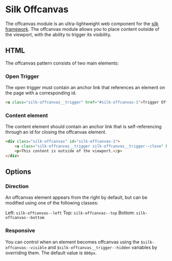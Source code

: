 # Silk Offcanvas
The offcanvas module is an ultra-lightweight web component for the [silk framework](https://github.com/nickrigby/silk). The offcanvas module allows you to place content outside of the viewport, with the ability to trigger its visibility.

## HTML
The offcanvas pattern consists of two main elements:

### Open Trigger
The open trigger must contain an anchor link that references an element on the page with a corresponding id.
```html
<a class="silk-offcanvas__trigger" href="#silk-offcanvas-1">Trigger Offcanvas</a>
```

### Content element
The content element should contain an anchor link that is self-referencing through an id for closing the offcanvas element.
```html
<div class="silk-offcanvas" id="silk-offcanvas-1">
    <a class="silk-offcanvas__trigger silk-offcanvas__trigger--close" href="#silk-offcanvas-1">Close</a>
    <p>This content is outside of the viewport.</p>
</div>
```

## Options

### Direction
An offcanvas element appears from the right by default, but can be modified using one of the following classes:

Left: `silk-offcanvas--left`
Top: `silk-offcanvas--top`
Bottom: `silk-offcanvas--bottom`

### Responsive
You can control when an element becomes offcanvas using the `$silk-offcanvas--visible` and `$silk-offcanvas__trigger--hidden` variables by overriding them. The default value is `800px`.
